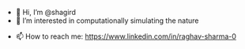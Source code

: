 - 👋 Hi, I’m @shagird
- 👀 I’m interested in computationally simulating the nature 
<!-- - 🌱 I’m currently learning Statistical Physics and Applied Mathematics -->
- 📫 How to reach me: https://www.linkedin.com/in/raghav-sharma-0

<!---
sorteram/sorteram is a ✨ special ✨ repository because its `README.md` (this file) appears on your GitHub profile.
You can click the Preview link to take a look at your changes.
--->
